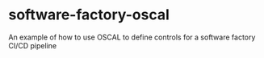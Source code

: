 # software-factory-oscal
An example of how to use OSCAL to define controls for a software factory CI/CD pipeline
